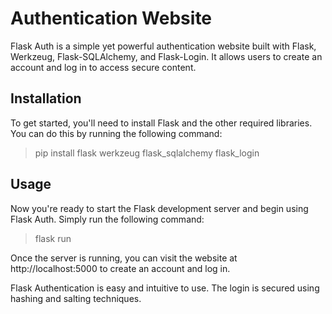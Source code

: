 # Authentication Website

Flask Auth is a simple yet powerful authentication website built with Flask, Werkzeug, Flask-SQLAlchemy, and Flask-Login. It allows users to create an account and log in to access secure content.

## Installation

To get started, you'll need to install Flask and the other required libraries. You can do this by running the following command:

>  pip install flask werkzeug flask_sqlalchemy flask_login

## Usage

Now you're ready to start the Flask development server and begin using Flask Auth. Simply run the following command:

>  flask run

Once the server is running, you can visit the website at http://localhost:5000 to create an account and log in.

Flask Authentication is easy and intuitive to use. The login is secured using hashing and salting techniques.

